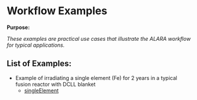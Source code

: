 # Workflow Examples

**Purpose:**

_These examples are practical use cases that illustrate the ALARA workflow for typical applications._

## 

## List of Examples:

   * Example of irradiating a single element (Fe) for 2 years in a typical fusion reactor with DCLL blanket
     - [singleElement](singleElement.md)
